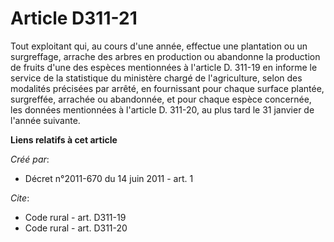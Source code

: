 # Article D311-21

Tout exploitant qui, au cours d'une année, effectue une plantation ou un surgreffage, arrache des arbres en production ou
abandonne la production de fruits d'une des espèces mentionnées à l'article D. 311-19 en informe le service de la statistique
du ministère chargé de l'agriculture, selon des modalités précisées par arrêté, en fournissant pour chaque surface plantée,
surgreffée, arrachée ou abandonnée, et pour chaque espèce concernée, les données mentionnées à l'article D. 311-20, au plus
tard le 31 janvier de l'année suivante.

**Liens relatifs à cet article**

_Créé par_:

  - Décret n°2011-670 du 14 juin 2011 - art. 1

_Cite_:

  - Code rural - art. D311-19
  - Code rural - art. D311-20
